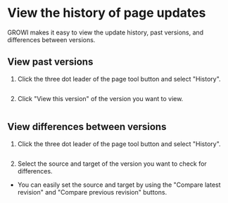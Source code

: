 # View the history of page updates

GROWI makes it easy to view the update history, past versions, and differences between versions.


## View past versions

1. Click the three dot leader of the page tool button and select "History".

  <img :src="$withBase('/assets/images/click-history.png')" alt="">

2. Click "View this version" of the version you want to view.

  <img :src="$withBase('/assets/images/history.png')" alt="">

## View differences between versions

1. Click the three dot leader of the page tool button and select "History".

  <img :src="$withBase('/assets/images/click-history.png')" alt="">

2. Select the source and target of the version you want to check for differences.

- You can easily set the source and target by using the "Compare latest revision" and "Compare previous revision" buttons.

  <img :src="$withBase('/assets/images/compare-previous-revision.png')" alt="">
